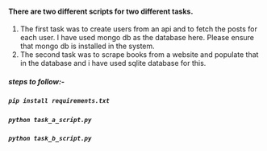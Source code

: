 #### There are two different scripts for two different tasks.

1. The first task was to create users from an api and to fetch the posts for each user. I have used mongo db as the database here. Please ensure that mongo db is installed in the system.
2. The second task was to scrape books from a website and populate that in the database and i have used sqlite database for this.

##### steps to follow:-

##### `pip install requirements.txt`

##### `python task_a_script.py`

##### `python task_b_script.py`
